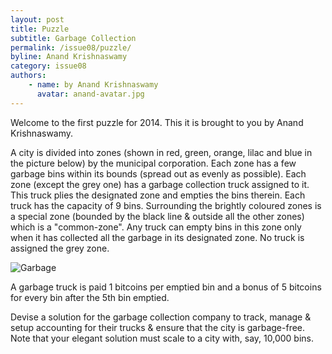 ```yaml
---
layout: post
title: Puzzle
subtitle: Garbage Collection
permalink: /issue08/puzzle/
byline: Anand Krishnaswamy
category: issue08
authors:
    - name: by Anand Krishnaswamy
      avatar: anand-avatar.jpg
---
```

Welcome to the first puzzle for 2014. This it is brought to you by Anand Krishnaswamy.

A city is divided into zones (shown in red, green, orange, lilac and blue in the picture below) by the municipal corporation. Each zone has a few garbage bins within its bounds (spread out as evenly as possible). Each zone (except the grey one) has a garbage collection truck assigned to it. This truck plies the designated zone and empties the bins therein. Each truck has the capacity of 9 bins. Surrounding the brightly coloured zones is a special zone (bounded by the black line & outside all the other zones) which is a "common-zone". Any truck can empty bins in this zone only when it has collected all the garbage in its designated zone. No truck is assigned the grey zone.

![Garbage](/p2/images/puzzle/garbage.png)

A garbage truck is paid 1 bitcoins per emptied bin and a bonus of 5 bitcoins for every bin after the 5th bin emptied.

Devise a solution for the garbage collection company to track, manage & setup accounting for their trucks & ensure that the city is garbage-free. Note that your elegant solution must scale to a city with, say, 10,000 bins.

